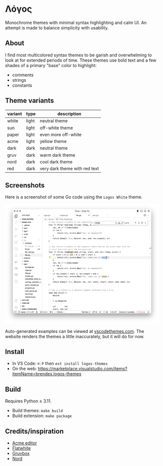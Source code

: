 # Λόγος

Monochrome themes with minimal syntax highlighting and calm UI.
An attempt is made to balance simplicity with usability.

## About

I find most multicolored syntax themes to be garish and overwhelming to look at for extended periods of time.
These themes use bold text and a few shades of a primary "base" color to highlight:
- comments
- strings
- constants

## Theme variants

| variant | type  | description                   |
| ------- | ----- | ----------------------------- |
| white   | light | neutral theme                 |
| sun     | light | off-white theme               |
| paper   | light | even more off-white           |
| acme    | light | yellow theme                  |
| dark    | dark  | neutral theme                 |
| gruv    | dark  | warm dark theme               |
| nord    | dark  | cool dark theme               |
| red     | dark  | very dark theme with red text |

## Screenshots

Here is a screenshot of some Go code using the `Logos White` theme.

<img src="./assets/screenshot-go.png" alt="go code screenshot" width="800"/>

Auto-generated examples can be viewed at [vscodethemes.com](https://vscodethemes.com/e/brendes.logos-themes/logos-white).
The website renders the themes a little inaccurately, but it will do for now.

## Install
- In VS Code: `⌘-P` then `ext install logos-themes`
- On the web: https://marketplace.visualstudio.com/items?itemName=brendes.logos-themes

## Build

Requires Python ≥ 3.11.
- Build themes: `make build`
- Build extension: `make package`

## Credits/inspiration
- [Acme editor](https://en.wikipedia.org/wiki/Acme_%28text_editor%29)
- [Flatwhite](https://github.com/biletskyy/flatwhite-syntax)
- [Gruvbox](https://github.com/morhetz/gruvbox)
- [Nord](https://www.nordtheme.com)